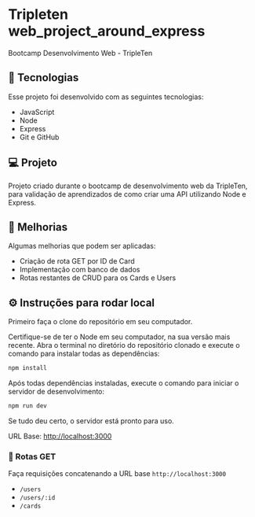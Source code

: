 # Tripleten web_project_around_express

Bootcamp Desenvolvimento Web - TripleTen

## 🚀 Tecnologias

Esse projeto foi desenvolvido com as seguintes tecnologias:

- JavaScript
- Node
- Express
- Git e GitHub

## 💻 Projeto

Projeto criado durante o bootcamp de desenvolvimento web da TripleTen, para validação de aprendizados de como criar uma API utilizando Node e Express.

## 🧪 Melhorias

Algumas melhorias que podem ser aplicadas:

- Criação de rota GET por ID de Card
- Implementação com banco de dados
- Rotas restantes de CRUD para os Cards e Users

## ⚙ Instruções para rodar local

Primeiro faça o clone do repositório em seu computador.

Certifique-se de ter o Node em seu computador, na sua versão mais recente. Abra o terminal no diretório do repositório clonado e execute o comando para instalar todas as dependências:

```bash
npm install
```

Após todas dependências instaladas, execute o comando para iniciar o servidor de desenvolvimento:

```bash
npm run dev
```

Se tudo deu certo, o servidor está pronto para uso.

URL Base: [http://localhost:3000](http://localhost:3000)

### 🚦 Rotas GET

Faça requisições concatenando a URL base `http://localhost:3000`

- `/users`
- `/users/:id`
- `/cards`
